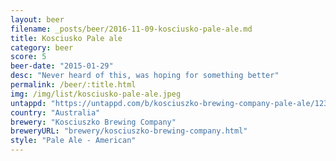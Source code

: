 ```yaml
---
layout: beer
filename: _posts/beer/2016-11-09-kosciusko-pale-ale.md
title: Kosciusko Pale ale
category: beer
score: 5
beer-date: "2015-01-29"
desc: "Never heard of this, was hoping for something better"
permalink: /beer/:title.html
img: /img/list/kosciusko-pale-ale.jpeg
untappd: "https://untappd.com/b/kosciuszko-brewing-company-pale-ale/12351"
country: "Australia"
brewery: "Kosciuszko Brewing Company"
breweryURL: "brewery/kosciuszko-brewing-company.html"
style: "Pale Ale - American"
---
```

